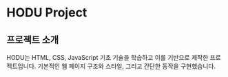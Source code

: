 # HODU Project

## 프로젝트 소개
HODU는 HTML, CSS, JavaScript 기초 기술을 학습하고 이를 기반으로 제작한 프로젝트입니다. 기본적인 웹 페이지 구조와 스타일, 그리고 간단한 동작을 구현했습니다.
